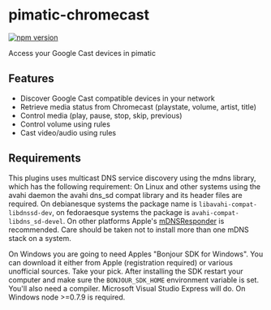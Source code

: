 pimatic-chromecast
=======================
[![npm version](https://badge.fury.io/js/pimatic-chromecast.svg)](https://badge.fury.io/js/pimatic-chromecast)

Access your Google Cast devices in pimatic

## Features
- Discover Google Cast compatible devices in your network
- Retrieve media status from Chromecast (playstate, volume, artist, title)
- Control media (play, pause, stop, skip, previous)
- Control volume using rules
- Cast video/audio using rules

## Requirements
This plugins uses multicast DNS service discovery using the mdns library, which has the following requirement:
On Linux and other systems using the avahi daemon the avahi dns_sd compat library and its header files are required.  On debianesque systems the package name is `libavahi-compat-libdnssd-dev`, on fedoraesque systems the package is `avahi-compat-libdns_sd-devel`.  On other platforms Apple's [mDNSResponder](http://opensource.apple.com/tarballs/mDNSResponder/) is recommended. Care should be taken not to install more than one mDNS stack on a system.

On Windows you are going to need Apples "Bonjour SDK for Windows". You can download it either from Apple (registration required) or various unofficial sources. Take your pick. After installing the SDK restart your computer and make sure the `BONJOUR_SDK_HOME` environment variable is set. You'll also need a compiler. Microsoft Visual Studio Express will do. On Windows node >=0.7.9 is required.
